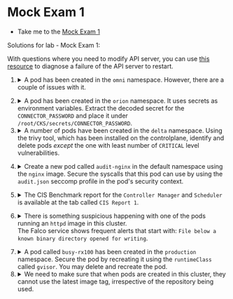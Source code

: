 # Mock Exam 1

  - Take me to the [Mock Exam 1](https://kodekloud.com/topic/lab-mock-exam-1-3/)

Solutions for lab - Mock Exam 1:

With questions where you need to modify API server, you can use [this resource](https://github.com/kodekloudhub/community-faq/blob/main/docs/diagnose-crashed-apiserver.md) to diagnose a failure of the API server to restart.


1.  <details>
    <summary>A pod has been created in the <code>omni</code> namespace. However, there are a couple of issues with it.</summary>

    1. The pod has been created with more permissions than it needs.
    1. It allows read access in the directory `/usr/share/nginx/html/internal` causing an Internal Site to be accessed publicly.

    To check this, click on the button called Site (above the terminal) and add /internal/ to the end of the URL.
    Use the below recommendations to fix this.

    1. Use the AppArmor profile created at `/etc/apparmor.d/frontend` to restrict the internal site.
    1. There are several service accounts created in the `omni` namespace. Apply the principle of least privilege and use the service account with the minimum privileges (excluding the `default` service account).
    1. Once the pod is recreated with the correct service account, delete the other unused service accounts in `omni` namespace (excluding the `default` service account).

    ---

    1.  Use the `omni` namespace to save on typing

          ```
          k config set-context --current --namespace omni
          ```

    1.  <details>
        <summary>AppArmor Profile</summary>

        Load the AppArmor profile into the kernel

          ```bash
          apparmor_parser -q /etc/apparmor.d/frontend
          ```
        </details>

    1.  <details>
        <summary>Service Account</summary>

        To find the service account with the least privileges, we need to examine the roles that are bound to these service acccounts. This will determine what privilege they have.

        1. Find the service accounts

            ```
            k get sa
            ```

            There are 3 service accounts exculding the `default`. These are the ones we are concerned with.

        1.  Find the bindings

            ```
             k get rolebindings
            ```

            Notice there are 2 bindings, to the roles `fe` and `frontend`

        1.  Examine permissions of roles

                ```
                k describe role fe
                k describe role frontend
                ```

        1.  See which service accounts these roles are bound to

                ```
                k describe rolebinding fe
                k describe rolebinding frontend
                ```

            Notice that these roles are bound to service accounts `fe` and `frontend` respectively. No role is bound to service account `frontend-default`. This means that this service account is the one with least privilege by virtue of the fact that it has _no_ binding and therefore _no_ permissions at all.

        1. Recreate the pod with the correct service account, and also apply the AppArmor profile

            ```yaml
            apiVersion: v1
            kind: Pod
            metadata:
              labels:
                run: nginx
              name: frontend-site
              namespace: omni
            spec:
              securityContext:
                appArmorProfile:                          # Apply apparmor profle
                  localhostProfile: restricted-frontend
                  type: Localhost
              serviceAccount: frontend-default            # Use the service account with least privileges
              containers:
              - image: nginx:alpine
                name: nginx
                volumeMounts:
                - mountPath: /usr/share/nginx/html
                  name: test-volume
              volumes:
              - name: test-volume
                hostPath:
                  path: /data/pages
                  type: Directory
            ```

            Note that older versions of Kubernetes used the following annotation to apply profiles, however now it is part of `securityContext` and can be applied at pod or container level. Note that while the annotation still works, a warning will be printed when the pod is created.

            `container.apparmor.security.beta.kubernetes.io/<container-name>`
        </details>

    1.  <details>
        <summary>Delete the unused service accounts in the <code>omni</code> namespace.</summary>

          ```bash
          kubectl -n omni delete sa frontend
          kubectl -n omni delete sa fe
          ```

        </details>

   </details>

2.  <details>
    <summary>A pod has been created in the <code>orion</code> namespace. It uses secrets as environment variables. Extract the decoded secret for the <code>CONNECTOR_PASSWORD</code> and place it under <code>/root/CKS/secrets/CONNECTOR_PASSWORD</code>.</summary>


    You are not done, instead of using secrets as an environment variable, mount the secret as a read-only volume at path `/mnt/connector/password` that can be then used by the application inside.

    ---

    1.  <details>
        <summary>Extract the secret</summary>

        ```bash
        mkdir -p /root/CKS/secrets/
        kubectl -n orion get secrets a-safe-secret -o jsonpath='{.data.CONNECTOR_PASSWORD}' | base64 -d > /root/CKS/secrets/CONNECTOR_PASSWORD
        ```

        </details>

    1.  <details>
        <summary>Mount the secret</summary>

        Recreate the pod, mounting the secret as a read-only volume at the given path

          ```yaml
          apiVersion: v1
          kind: Pod
          metadata:
            labels:
              name: app-xyz
            name: app-xyz
            namespace: orion
          spec:
            containers:
            - image: nginx
              name: app-xyz
              ports:
              - containerPort: 3306
              volumeMounts:
              - name: secret-volume
                mountPath: /mnt/connector/password
                readOnly: true
            volumes:
            - name: secret-volume
              secret:
                secretName: a-safe-secret
          ```
        </details>

    </details>


3.  <details>
    <summary>A number of pods have been created in the <code>delta</code> namespace. Using the trivy tool, which has been installed on the controlplane, identify and delete pods <i>except</i> the one with least number of <code>CRITICAL</code> level vulnerabilities.</summary>

    1.  <details>
        <summary>List pods with images for reference</summary>

        ```
        k get pods -n delta -o custom-columns='NAME:.spec.containers[0].name,IMAGE:.spec.containers[0].image'
        ```
        </details>

    1.  <details>
        <summary>Scan each image using <code>trivy image scan</code></summary>

        For each image, replace `<image-name>` with image from the step above and run the command:

        ```bash
        trivy i --severity CRITICAL <image-name> | grep Total
        ```

        Or, do it using a one-liner for loop.

        ```bash
        for i in $(kubectl -n delta get pods -o json | jq -r '.items[].spec.containers[].image') ; do echo $i ; trivy i --severity CRITICAL $i 2>&1 | grep Total ; done
        ```

        </details>

    1.  <details>
        <summary>Delete vulnerable pods</summary>
        If the image has HIGH or CRITICAL vulnerabilities, delete the associated pod.

        Notice that image `httpd:2-alpine` has zero vulnerabilities, so we must delete the pods that _do not_ use this image

        ```bash
        kubectl -n delta delete pod simple-webapp-1
        kubectl -n delta delete pod simple-webapp-3
        kubectl -n delta delete pod simple-webapp-4
        ```

        </details>

  </details>

4.  <details>
    <summary>Create a new pod called <code>audit-nginx</code> in the default namespace using the <code>nginx</code> image. Secure the syscalls that this pod can use by using the <code>audit.json</code> seccomp profile in the pod's security context.</summary>

    The `audit.json` is provided at `/root/CKS` directory. Make sure to move it under the `profiles` directory inside the default seccomp directory before creating the pod

    ---

    1.  <details>
        <summary>Place <code>audit.json</code> into the default seccomp directory.</summary>

        Know that this directory is in kubelet's configuration directory which ia nomally `/var/lib/kubelet`. You can verify this by looking for where it loads its config file from

        ```bash
        ps aux | grep kubelet | grep -- --config
        ```
        Copy the `audit.json` seccomp profile to `/var/lib/kubelet/seccomp/profiles`:

        ```bash
        cp /root/CKS/audit.json /var/lib/kubelet/seccomp/profiles
        ```

        </details>

    1.  <details>
        <summary>Create the pod</summary>

        ```yaml
        apiVersion: v1
        kind: Pod
        metadata:
          labels:
            run: nginx
          name: audit-nginx
          namespace : default
        spec:
          securityContext:
            seccompProfile:
              type: Localhost
              localhostProfile: profiles/audit.json
          containers:
          - image: nginx
            name: nginx
        ```
      </details>
  </details>


5.  <details>
    <summary>The CIS Benchmark report for the <code>Controller Manager</code> and <code>Scheduler</code> is available at the tab called <code>CIS Report 1</code>.</summary>

    Inspect this report and fix the issues reported as `FAIL`.

    ---

    1.  <details>
        <summary>Examine report</summary>

        Click on `CIS Reoprt 1` above the terminal

        Note the failures at 1.3.2 and 1.4.1

        </details>

    1.  <details>
        <summary>Fix issues</summary>

        For both `kube-controller-manager` and `kube-scheduler`, edit the static manifest file in `/etc/kubernetes/manifests` and add the following to the command arguments:

          ```yaml
              - --profiling=false
          ```

        Make sure both pods restart

        </details>

   </details>


6.  <details>
    <summary>There is something suspicious happening with one of the pods running an <code>httpd</code> image in this cluster.</br>The Falco service shows frequent alerts that start with: <code>File below a known binary directory opened for writing</code>.</summary>

    Identify the rule causing this alert and update it as per the below requirements:

    1. Output should be displayed as: `CRITICAL File below a known binary directory opened for writing (user_id=user_id file_updated=file_name command=command_that_was_run)`
    1. Alerts are logged to `/opt/security_incidents/alerts.log`

    Do not update the default rules file directly. Rather use the `falco_rules.local.yaml` file to override.

    Note: Once the alert has been updated, you may have to wait for up to a minute for the alerts to be written to the new log location.

    ---

    1.  <details>
        <summary>Create <code>/opt/security_incidents</code></summary>

          ```bash
          mkdir -p /opt/security_incidents
          ```

        </details>

    1.  <details>
        <summary>Enable file_output in <code>/etc/falco/falco.yaml</code></summary>

          ```yaml
          file_output:
            enabled: true
            keep_alive: false
            filename: /opt/security_incidents/alerts.log
          ```

        </details>

    1.  <details>
        <summary>Add the updated rule under the <code>/etc/falco/falco_rules.local.yaml</code></summary>

        Find the relevant rule in `falco_rules.yaml`, copy it, paste it into `falco_rules.local.yaml` and then modify it to get the requested output:

        Refer to the field reference: https://falco.org/docs/reference/rules/supported-fields/

          ```yaml
          - rule: Write below binary dir
            desc: an attempt to write to any file below a set of binary directories
            condition: >
              bin_dir and evt.dir = < and open_write
              and not package_mgmt_procs
              and not exe_running_docker_save
              and not python_running_get_pip
              and not python_running_ms_oms
              and not user_known_write_below_binary_dir_activities
            output: >
              File below a known binary directory opened for writing (user_id=%user.uid file_updated=%fd.name command=%proc.cmdline)
            priority: CRITICAL
            tags: [filesystem, mitre_persistence]
          ```

          </details>

    1.  <details>
        <summary>To perform hot-reload falco use `kill -1` (SIGHUP) on controlplane node</summary>

          ```bash
          kill -1 $(pidof falco)
          ```

        </details>

    1.  <details>
        <summary>Verify falco is running, i.e. you didn't make some syntax error that crashed it</summary>

          ```bash
          systemctl status falco
          ```

        </details>


    1.  <details>
        <summary>Check the new log file. It may take up to a minute for events to be logged.</summary>

          ```bash
          cat /opt/security_incidents/alerts.log
          ```

        </details>

  </details>


7.  <details>
    <summary>A pod called <code>busy-rx100</code> has been created in the <code>production</code> namespace. Secure the pod by recreating it using the <code>runtimeClass</code> called <code>gvisor</code>. You may delete and recreate the pod.</summary>

    Simply recreate the pod using the YAML file as below. We onlt need to add `runtimeClassName`

    ```yaml
    apiVersion: v1
    kind: Pod
    metadata:
      labels:
        run: busy-rx100
      name: busy-rx100
      namespace: production
    spec:
      runtimeClassName: gvisor
      containers:
      - image: nginx
        name: busy-rx100
    ```

    Note that the pod may not start due to the fact that `gvisor` runtime is not installed on this system. That's OK as what is being marked is that the pod YAML is correct.

    </details>


8.  <details>
    <summary>We need to make sure that when pods are created in this cluster, they cannot use the latest image tag, irrespective of the repository being used.</summary>

    To achieve this, a simple Admission Webhook Server has been developed and deployed. A service called image-bouncer-webhook is exposed in the cluster internally. This Webhook server ensures that the developers of the team cannot use the latest image tag. Make use of the following specs to integrate it with the cluster using an ImagePolicyWebhook:


    1. Create a new admission configuration file at /etc/admission-controllers/admission-configuration.yaml
    1. The kubeconfig file with the credentials to connect to the webhook server is located at `/root/CKS/ImagePolicy/admission-kubeconfig.yaml`. Note: The directory `/root/CKS/ImagePolicy/` has already been mounted on the kube-apiserver at path `/etc/admission-controllers` so use this path to store the admission configuration.
    1. Make sure that if the latest tag is used, the request must be rejected at all times.
    1. Enable the Admission Controller.

    ---

    1.  <details>
        <summary>Create the admission-configuration inside <code>/root/CKS/ImagePolicy</code> directory as <code>admission-configuration.yaml</code></summary>

          ```yaml
          apiVersion: apiserver.config.k8s.io/v1
          kind: AdmissionConfiguration
          plugins:
          - name: ImagePolicyWebhook
            configuration:
              imagePolicy:
                kubeConfigFile: /etc/admission-controllers/admission-kubeconfig.yaml
                allowTTL: 50
                denyTTL: 50
                retryBackoff: 500
                defaultAllow: false
          ```

          Just create the file. You cannot apply an `AdmissionConfiguration` with kubectl. It's configuration, not a resource!


        Note that the `/root/CKS/ImagePolicy` is mounted at the path `/etc/admission-controllers` directory in the kube-apiserver. So, you can directly place the files under `/root/CKS/ImagePolicy`.<br/>Snippet of the volume and volumeMounts (Note these are _already present_ in apiserver manifest as shown below, so you do not need to add them)

          ```yaml
          containers:
          - # other stuff omitted for brevity
            volumeMounts:
            - mountPath: /etc/admission-controllers
                name: admission-controllers
                readOnly: true
          volumes:
          - hostPath:
              path: /root/CKS/ImagePolicy/
              type: DirectoryOrCreate
            name: admission-controllers
          ```

        </details>

    1.  <details>
        <summary>Update the kube-apiserver command flags and add <code>ImagePolicyWebhook</code> to the <code>enable-admission-plugins</code> flag</summary>

          ```yaml
              - --admission-control-config-file=/etc/admission-controllers/admission-configuration.yaml
              - --enable-admission-plugins=NodeRestriction,ImagePolicyWebhook
          ```

        </details>

    1. Wait for the API server to restart. May take up to a minute.

        You can use the folloowing command to monitor the containers

        ```bash
        watch crictl ps
        ```

        `CTRL + C` exits the watch.

    1.  <details>
        <summary>Finally, update the pod with the correct image</summary>

          ```bash
          kubectl set image -n magnum pods/app-0403 app-0403=gcr.io/google-containers/busybox:1.27
          ```

        </details>

    </details>
